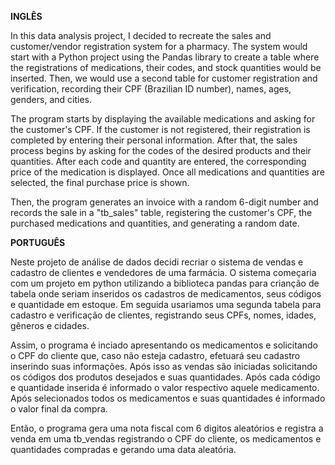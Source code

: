**INGLÊS**

In this data analysis project, I decided to recreate the sales and customer/vendor registration system for a pharmacy. The system would start with a Python project using the Pandas library to create a table where the registrations of medications, their codes, and stock quantities would be inserted. Then, we would use a second table for customer registration and verification, recording their CPF (Brazilian ID number), names, ages, genders, and cities.

The program starts by displaying the available medications and asking for the customer's CPF. If the customer is not registered, their registration is completed by entering their personal information. After that, the sales process begins by asking for the codes of the desired products and their quantities. After each code and quantity are entered, the corresponding price of the medication is displayed. Once all medications and quantities are selected, the final purchase price is shown.

Then, the program generates an invoice with a random 6-digit number and records the sale in a "tb_sales" table, registering the customer's CPF, the purchased medications and quantities, and generating a random date.

**PORTUGUÊS**

Neste projeto de análise de dados decidi recriar o sistema de vendas e cadastro de clientes e vendedores de uma farmácia. O sistema começaria com um projeto em python utilizando a biblioteca pandas para crianção de tabela onde seriam inseridos os cadastros de medicamentos, seus códigos e quantidade em estoque. Em seguida usariamos uma segunda tabela para cadastro e verificação de clientes, registrando seus CPFs, nomes, idades, gêneros e cidades. 

Assim, o programa é inciado apresentando os medicamentos e solicitando o CPF do cliente que, caso não esteja cadastro, efetuará seu cadastro inserindo suas informações. Após isso as vendas são iniciadas solicitando os códigos dos produtos desejados e suas quantidades. Após cada código e quantidade inserida é informado o valor respectivo aquele medicamento. Após selecionados todos os medicamentos e suas quantidades é informado o valor final da compra.

Então, o programa gera uma nota fiscal com 6 digitos aleatórios e registra a venda em uma tb_vendas registrando o CPF do cliente, os medicamentos e quantidades compradas e gerando uma data aleatória.
